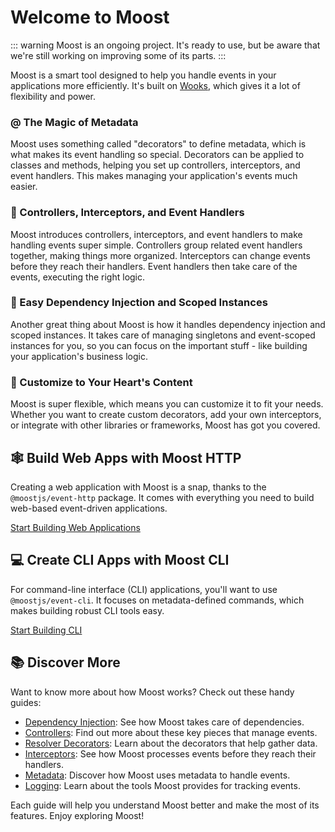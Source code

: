 # Welcome to Moost

::: warning
Moost is an ongoing project. It's ready to use, but be aware that we're still working on improving some of its parts.
:::

Moost is a smart tool designed to help you handle events in your applications more efficiently. It's built on [Wooks](https://wooks.moost.org), which gives it a lot of flexibility and power. 

### @ The Magic of Metadata
Moost uses something called "decorators" to define metadata, which is what makes its event handling so special. Decorators can be applied to classes and methods, helping you set up controllers, interceptors, and event handlers. This makes managing your application's events much easier.

### 🚀 Controllers, Interceptors, and Event Handlers
Moost introduces controllers, interceptors, and event handlers to make handling events super simple. Controllers group related event handlers together, making things more organized. Interceptors can change events before they reach their handlers. Event handlers then take care of the events, executing the right logic.

### 💉 Easy Dependency Injection and Scoped Instances
Another great thing about Moost is how it handles dependency injection and scoped instances. It takes care of managing singletons and event-scoped instances for you, so you can focus on the important stuff - like building your application's business logic.

### 🧩 Customize to Your Heart's Content
Moost is super flexible, which means you can customize it to fit your needs. Whether you want to create custom decorators, add your own interceptors, or integrate with other libraries or frameworks, Moost has got you covered.

## 🕸️ Build Web Apps with Moost HTTP

Creating a web application with Moost is a snap, thanks to the `@moostjs/event-http` package. It comes with everything you need to build web-based event-driven applications.

[Start Building Web Applications](/webapp/)

## 💻 Create CLI Apps with Moost CLI

For command-line interface (CLI) applications, you'll want to use `@moostjs/event-cli`. It focuses on metadata-defined commands, which makes building robust CLI tools easy.

[Start Building CLI](/cliapp/)

## 📚 Discover More

Want to know more about how Moost works? Check out these handy guides:

- [Dependency Injection](/moost/di/): See how Moost takes care of dependencies.
- [Controllers](/moost/controllers): Find out more about these key pieces that manage events.
- [Resolver Decorators](/moost/resolvers): Learn about the decorators that help gather data.
- [Interceptors](/moost/interceptors): See how Moost processes events before they reach their handlers.
- [Metadata](/moost/meta/): Discover how Moost uses metadata to handle events.
- [Logging](/moost/logging): Learn about the tools Moost provides for tracking events.

Each guide will help you understand Moost better and make the most of its features. Enjoy exploring Moost!
